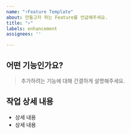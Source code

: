 ```yaml
---
name: "⚡️Feature Template"
about: 만들고자 하는 Feature를 언급해주세요.
title: "⚡️"
labels: enhancement
assignees: ''

---
```


## 어떤 기능인가요?
> 추가하려는 기능에 대해 간결하게 설명해주세요.

## 작업 상세 내용
- 상세 내용
- 상세 내용
